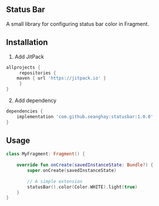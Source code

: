 ## Status Bar
A small library for configuring status bar color in Fragment.

## Installation

1. Add JitPack
```groovy
allprojects {
     repositories {
	maven { url 'https://jitpack.io' }
     }
}

```

2. Add dependency
```groovy
dependencies {
    implementation 'com.github.seanghay:statusbar:1.0.0'
}
```

## Usage

```kotlin
class MyFragment: Fragment() {
    
    override fun onCreate(savedInstanceState: Bundle?) {
        super.onCreate(savedInstanceState)
        
        // A simple extension
        statusBar().color(Color.WHITE).light(true)
    }
}

```


